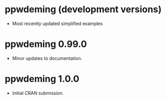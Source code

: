 # ppwdeming (development versions)

* Most recently updated simplified examples

# ppwdeming 0.99.0

* Minor updates to documentation.

# ppwdeming 1.0.0

* Initial CRAN submission.
